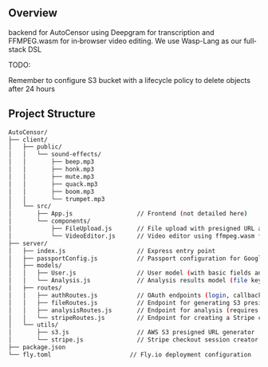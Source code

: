 
## Overview

 backend for AutoCensor using Deepgram for transcription and FFMPEG.wasm for in‐browser video editing. We use Wasp-Lang as our full‐stack DSL


TODO:

Remember to configure S3 bucket with a lifecycle policy to delete objects after 24 hours

## Project Structure

```bash
AutoCensor/
├── client/
│   ├── public/
│   │   └── sound-effects/
│   │       ├── beep.mp3
│   │       ├── honk.mp3
│   │       ├── mute.mp3
│   │       ├── quack.mp3
│   │       ├── boom.mp3
│   │       └── trumpet.mp3
│   └── src/
│       ├── App.js                  // Frontend (not detailed here)
│       └── components/
│           ├── FileUpload.js       // File upload with presigned URL and progress
│           └── VideoEditor.js      // Video editor using ffmpeg.wasm for sound effects
├── server/
│   ├── index.js                    // Express entry point
│   ├── passportConfig.js           // Passport configuration for Google OAuth
│   ├── models/
│   │   ├── User.js                 // User model (with basic fields and credits)
│   │   └── Analysis.js             // Analysis results model (file key, transcript, etc.)
│   ├── routes/
│   │   ├── authRoutes.js           // OAuth endpoints (login, callback, logout)
│   │   ├── fileRoutes.js           // Endpoint for generating S3 presigned URLs
│   │   ├── analysisRoutes.js       // Endpoint for analysis (requires authentication)
│   │   └── stripeRoutes.js         // Endpoint for creating a Stripe checkout session
│   └── utils/
│       ├── s3.js                   // AWS S3 presigned URL generator
│       └── stripe.js               // Stripe checkout session creator
├── package.json
└── fly.toml                      // Fly.io deployment configuration

```